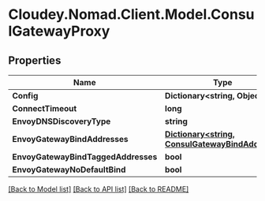 # Cloudey.Nomad.Client.Model.ConsulGatewayProxy

## Properties

Name | Type | Description | Notes
------------ | ------------- | ------------- | -------------
**Config** | **Dictionary&lt;string, Object&gt;** |  | [optional] 
**ConnectTimeout** | **long** |  | [optional] 
**EnvoyDNSDiscoveryType** | **string** |  | [optional] 
**EnvoyGatewayBindAddresses** | [**Dictionary&lt;string, ConsulGatewayBindAddress&gt;**](ConsulGatewayBindAddress.md) |  | [optional] 
**EnvoyGatewayBindTaggedAddresses** | **bool** |  | [optional] 
**EnvoyGatewayNoDefaultBind** | **bool** |  | [optional] 

[[Back to Model list]](../README.md#documentation-for-models) [[Back to API list]](../README.md#documentation-for-api-endpoints) [[Back to README]](../README.md)


